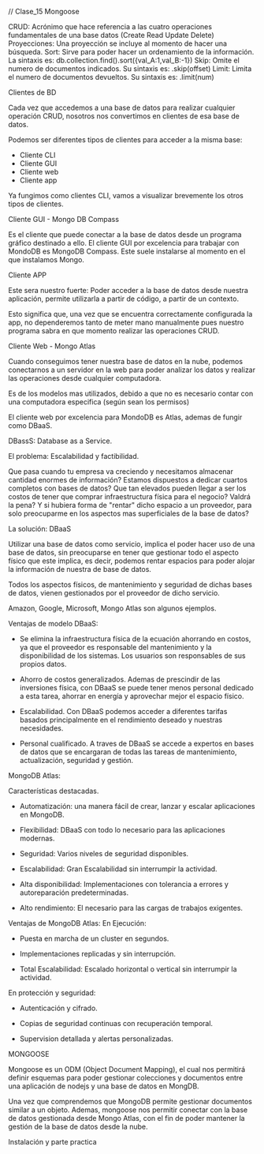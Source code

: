 // Clase_15 Mongoose

CRUD: Acrónimo que hace referencia a las cuatro operaciones fundamentales de una base datos (Create Read Update Delete)
Proyecciones: Una proyección se incluye al momento de hacer una búsqueda.
Sort: Sirve para poder hacer un ordenamiento de la información. La sintaxis es: db.collection.find().sort({val_A:1,val_B:-1})
Skip: Omite el numero de documentos indicados. Su sintaxis es: .skip(offset)
Limit: Limita el numero de documentos devueltos. Su sintaxis es: .limit(num)

Clientes de BD

Cada vez que accedemos a una base de datos para realizar cualquier operación CRUD, nosotros nos convertimos en clientes de esa base de datos.

Podemos ser diferentes tipos de clientes para acceder a la misma base:
 * Cliente CLI
 * Cliente GUI
 * Cliente web
 * Cliente app

Ya fungimos como clientes CLI, vamos a visualizar brevemente los otros tipos de clientes.

Cliente GUI - Mongo DB Compass

Es el cliente que puede conectar a la base de datos desde un programa gráfico destinado a ello. El cliente GUI por excelencia para trabajar con MondoDB es MongoDB Compass.
Este suele instalarse al momento en el que instalamos Mongo.

Cliente APP

Este sera nuestro fuerte: Poder acceder a la base de datos desde nuestra aplicación, permite utilizarla a partir de código, a partir de un contexto.

Esto significa que, una vez que se encuentra correctamente configurada la app, no dependeremos tanto de meter mano manualmente pues nuestro programa sabra en que momento realizar las operaciones CRUD.

Cliente Web - Mongo Atlas

Cuando conseguimos tener nuestra base de datos en la nube, podemos conectarnos a un servidor en la web para poder analizar los datos y realizar las operaciones desde cualquier computadora.

Es de los modelos mas utilizados, debido a que no es necesario contar con una computadora especifica (según sean los permisos)

El cliente web por excelencia para MondoDB es Atlas, ademas de fungir como DBaaS.

DBassS: Database as a Service.

El problema:
Escalabilidad y factibilidad.

Que pasa cuando tu empresa va creciendo y necesitamos almacenar cantidad enormes de información?
Estamos dispuestos a dedicar cuartos completos con bases de datos?
Que tan elevados pueden llegar a ser los costos de tener que comprar infraestructura física para el negocio? Valdrá la pena?
Y si hubiera forma de "rentar" dicho espacio a un proveedor, para solo preocuparme en los aspectos mas superficiales de la base de datos?

La solución: DBaaS

Utilizar una base de datos como servicio, implica el poder hacer uso de una base de datos, sin preocuparse en tener que gestionar todo el aspecto físico que este implica, es decir, podemos rentar espacios para poder alojar la información de nuestra de base de datos.

Todos los aspectos físicos, de mantenimiento y seguridad de dichas bases de datos, vienen gestionados por el proveedor de dicho servicio.

Amazon, Google, Microsoft, Mongo Atlas son algunos ejemplos.

Ventajas de modelo DBaaS:

* Se elimina la infraestructura física de la ecuación ahorrando en costos, ya que el proveedor es responsable del mantenimiento y la disponibilidad de los sistemas. Los usuarios son responsables de sus propios datos.

* Ahorro de costos generalizados. Ademas de prescindir de las inversiones física, con DBaaS se puede tener menos personal dedicado a esta tarea, ahorrar en energía y aprovechar mejor el espacio físico.

* Escalabilidad. Con DBaaS podemos acceder a diferentes tarifas basados principalmente en el rendimiento deseado y nuestras necesidades.

* Personal cualificado. A traves de DBaaS se accede a expertos en bases de datos que se encargaran de todas las tareas de mantenimiento, actualización, seguridad y gestión.

MongoDB Atlas:

Características destacadas.

* Automatización: una manera fácil de crear, lanzar y escalar aplicaciones en MongoDB.

* Flexibilidad: DBaaS con todo lo necesario para las aplicaciones modernas.

* Seguridad: Varios niveles de seguridad disponibles.

* Escalabilidad: Gran Escalabilidad sin interrumpir la actividad.

* Alta disponibilidad: Implementaciones con tolerancia a errores y autoreparación predeterminadas.

* Alto rendimiento: El necesario para las cargas de trabajos exigentes.

Ventajas de MongoDB Atlas:
En Ejecución:

*  Puesta en marcha de un cluster en segundos.

* Implementaciones replicadas y sin interrupción.

* Total Escalabilidad: Escalado horizontal o vertical sin interrumpir la actividad.

En protección y seguridad:

* Autenticación y cifrado.

*  Copias de seguridad continuas con recuperación temporal.

* Supervision detallada y alertas personalizadas.


MONGOOSE

Mongoose es un ODM (Object Document Mapping), el cual nos permitirá definir esquemas para poder gestionar colecciones y documentos entre una aplicación de nodejs y una base de datos en MongDB.

Una vez que comprendemos que MongoDB permite gestionar documentos similar a un objeto. Ademas, mongoose nos permitir conectar con la base de datos gestionada desde Mongo Atlas, con el fin de poder mantener la gestión de la base de datos desde la nube.

Instalación y parte practica